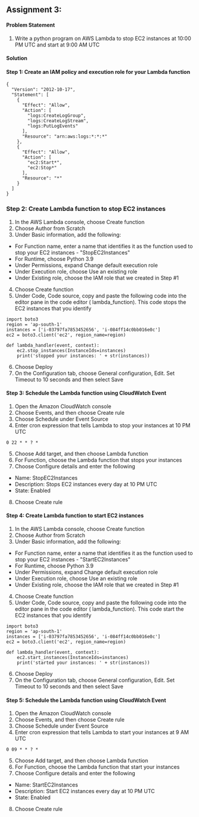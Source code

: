 Assignment 3:
-------------------
#### Problem Statement
1. Write a python program on AWS Lambda to stop EC2 instances at 10:00 PM UTC and start at 9:00 AM UTC

#### Solution
#### Step 1: Create an IAM policy and execution role for your Lambda function
```
{
  "Version": "2012-10-17",
  "Statement": [
    {
      "Effect": "Allow",
      "Action": [
        "logs:CreateLogGroup",
        "logs:CreateLogStream",
        "logs:PutLogEvents"
      ],
      "Resource": "arn:aws:logs:*:*:*"
    },
    {
      "Effect": "Allow",
      "Action": [
        "ec2:Start*",
        "ec2:Stop*"
      ],
      "Resource": "*"
    }
  ]
}
```
### Step 2: Create Lambda function to stop EC2 instances
1. In the AWS Lambda console, choose Create function
2. Choose Author from Scratch
3. Under Basic information, add the following:
 - For Function name, enter a name that identifies it as the function used to stop your EC2 instances - "StopEC2Instances"
 - For Runtime, choose Python 3.9
 - Under Permissions, expand Change default execution role
 - Under Execution role, choose Use an existing role
 - Under Existing role, choose the IAM role that we created in Step #1
4. Choose Create function
5. Under Code, Code source, copy and paste the following code into the editor pane in the code editor ( lambda_function). This code stops the EC2 instances that you identify
```
import boto3
region = 'ap-south-1'
instances = ['i-03797fa7853452656', 'i-084ff14c0bb016e0c']
ec2 = boto3.client('ec2', region_name=region)

def lambda_handler(event, context):
    ec2.stop_instances(InstanceIds=instances)
    print('stopped your instances: ' + str(instances))
```
6. Choose Deploy
7. On the Configuration tab, choose General configuration, Edit. Set Timeout to 10 seconds and then select Save

#### Step 3: Schedule the Lambda function using CloudWatch Event
1. Open the Amazon CloudWatch console
2. Choose Events, and then choose Create rule
3. Choose Schedule under Event Source
4. Enter cron expression that tells Lambda to stop your instances at 10 PM UTC
```
0 22 * * ? *
```
5. Choose Add target, and then choose Lambda function
6. For Function, choose the Lambda function that stops your instances
7. Choose Configure details and enter the following
 - Name: StopEC2Instances
 - Description: Stops EC2 instances every day at 10 PM UTC
 - State: Enabled
8. Choose Create rule

#### Step 4: Create Lambda function to start EC2 instances
1. In the AWS Lambda console, choose Create function
2. Choose Author from Scratch
3. Under Basic information, add the following:
 - For Function name, enter a name that identifies it as the function used to stop your EC2 instances - "StartEC2Instances"
 - For Runtime, choose Python 3.9
 - Under Permissions, expand Change default execution role
 - Under Execution role, choose Use an existing role
 - Under Existing role, choose the IAM role that we created in Step #1
4. Choose Create function
5. Under Code, Code source, copy and paste the following code into the editor pane in the code editor ( lambda_function). This code start the EC2 instances that you identify
```
import boto3
region = 'ap-south-1'
instances = ['i-03797fa7853452656', 'i-084ff14c0bb016e0c']
ec2 = boto3.client('ec2', region_name=region)

def lambda_handler(event, context):
    ec2.start_instances(InstanceIds=instances)
    print('started your instances: ' + str(instances))
```
6. Choose Deploy
7. On the Configuration tab, choose General configuration, Edit. Set Timeout to 10 seconds and then select Save

#### Step 5: Schedule the Lambda function using CloudWatch Event
1. Open the Amazon CloudWatch console
2. Choose Events, and then choose Create rule
3. Choose Schedule under Event Source
4. Enter cron expression that tells Lambda to start your instances at 9 AM UTC
```
0 09 * * ? *
```
5. Choose Add target, and then choose Lambda function
6. For Function, choose the Lambda function that start your instances
7. Choose Configure details and enter the following
 - Name: StartEC2Instances
 - Description: Start EC2 instances every day at 10 PM UTC
 - State: Enabled
8. Choose Create rule
